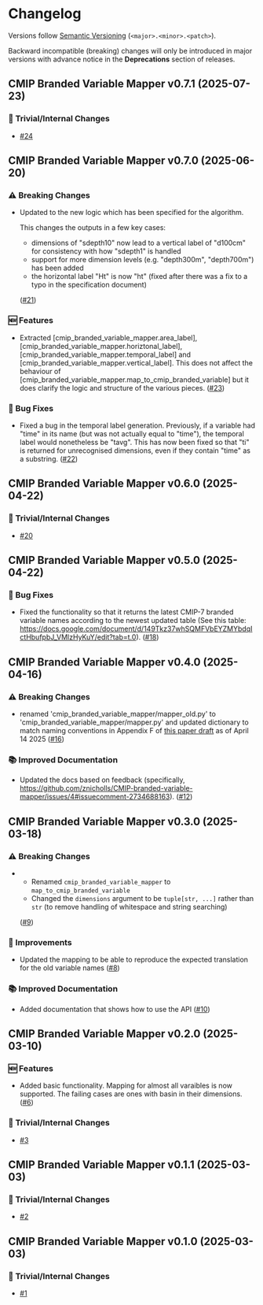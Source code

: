 # Changelog

Versions follow [Semantic Versioning](https://semver.org/) (`<major>.<minor>.<patch>`).

Backward incompatible (breaking) changes will only be introduced in major versions
with advance notice in the **Deprecations** section of releases.

<!--
You should *NOT* be adding new changelog entries to this file,
this file is managed by towncrier.
See `changelog/README.md`.

You *may* edit previous changelogs to fix problems like typo corrections or such.
To add a new changelog entry, please see
`changelog/README.md`
and https://pip.pypa.io/en/latest/development/contributing/#news-entries,
noting that we use the `changelog` directory instead of news,
markdown instead of restructured text and use slightly different categories
from the examples given in that link.
-->

<!-- towncrier release notes start -->

## CMIP Branded Variable Mapper v0.7.1 (2025-07-23)

### :wrench: Trivial/Internal Changes

- [#24](https://github.com/znicholls/CMIP-branded-variables-mapper/pull/24)


## CMIP Branded Variable Mapper v0.7.0 (2025-06-20)

### :warning: Breaking Changes

- Updated to the new logic which has been specified for the algorithm.

  This changes the outputs in a few key cases:

  - dimensions of "sdepth10" now lead to a vertical label of "d100cm" for consistency with how "sdepth1" is handled
  - support for more dimension levels (e.g. "depth300m", "depth700m") has been added
  - the horizontal label "Ht" is now "ht" (fixed after there was a fix to a typo in the specification document)

  ([#21](https://github.com/znicholls/CMIP-branded-variables-mapper/pull/21))

### :new: Features

- Extracted [cmip_branded_variable_mapper.area_label], [cmip_branded_variable_mapper.horiztonal_label], [cmip_branded_variable_mapper.temporal_label] and [cmip_branded_variable_mapper.vertical_label].
  This does not affect the behaviour of [cmip_branded_variable_mapper.map_to_cmip_branded_variable] but it does clarify the logic and structure of the various pieces. ([#23](https://github.com/znicholls/CMIP-branded-variables-mapper/pull/23))

### :bug: Bug Fixes

- Fixed a bug in the temporal label generation.
  Previously, if a variable had "time" in its name (but was not actually equal to "time"), the temporal label would nonetheless be "tavg".
  This has now been fixed so that "ti" is returned for unrecognised dimensions, even if they contain "time" as a substring. ([#22](https://github.com/znicholls/CMIP-branded-variables-mapper/pull/22))


## CMIP Branded Variable Mapper v0.6.0 (2025-04-22)

### :wrench: Trivial/Internal Changes

- [#20](https://github.com/znicholls/CMIP-branded-variables-mapper/pull/20)


## CMIP Branded Variable Mapper v0.5.0 (2025-04-22)

### :bug: Bug Fixes

- Fixed the functionality so that it returns the latest CMIP-7 branded variable names according to the newest updated table (See this table: https://docs.google.com/document/d/149Tkz37whSQMFVbEYZMYbdqIctHbufpbJ_VMlzHyKuY/edit?tab=t.0). ([#18](https://github.com/znicholls/CMIP-branded-variables-mapper/pull/18))


## CMIP Branded Variable Mapper v0.4.0 (2025-04-16)

### :warning: Breaking Changes

- renamed 'cmip_branded_variable_mapper/mapper_old.py' to 'cmip_branded_variable_mapper/mapper.py'
  and updated dictionary to match naming conventions in Appendix F of [this paper draft](https://docs.google.com/document/d/19jzecgymgiiEsTDzaaqeLP6pTvLT-NzCMaq-wu-QoOc/edit?pli=1&tab=t.0) as of April 14 2025 ([#16](https://github.com/znicholls/CMIP-branded-variables-mapper/pull/16))

### :books: Improved Documentation

- Updated the docs based on feedback (specifically, https://github.com/znicholls/CMIP-branded-variable-mapper/issues/4#issuecomment-2734688163). ([#12](https://github.com/znicholls/CMIP-branded-variables-mapper/pull/12))


## CMIP Branded Variable Mapper v0.3.0 (2025-03-18)

### :warning: Breaking Changes

- - Renamed `cmip_branded_variable_mapper` to `map_to_cmip_branded_variable`
  - Changed the `dimensions` argument to be `tuple[str, ...]` rather than `str` (to remove handling of whitespace and string searching)

  ([#9](https://github.com/znicholls/CMIP-branded-variables-mapper/pull/9))

### :tada: Improvements

- Updated the mapping to be able to reproduce the expected translation for the old variable names ([#8](https://github.com/znicholls/CMIP-branded-variables-mapper/pull/8))

### :books: Improved Documentation

- Added documentation that shows how to use the API ([#10](https://github.com/znicholls/CMIP-branded-variables-mapper/pull/10))


## CMIP Branded Variable Mapper v0.2.0 (2025-03-10)

### 🆕 Features

- Added basic functionality. Mapping for almost all varaibles is now supported. The failing cases are ones with basin in their dimensions. ([#6](https://github.com/znicholls/CMIP-branded-variables-mapper/pull/6))

### 🔧 Trivial/Internal Changes

- [#3](https://github.com/znicholls/CMIP-branded-variables-mapper/pull/3)


## CMIP Branded Variable Mapper v0.1.1 (2025-03-03)

### 🔧 Trivial/Internal Changes

- [#2](https://github.com/znicholls/CMIP-branded-variables-scratch/pull/2)


## CMIP Branded Variable Mapper v0.1.0 (2025-03-03)

### 🔧 Trivial/Internal Changes

- [#1](https://github.com/znicholls/CMIP-branded-variables-scratch/pull/1)

